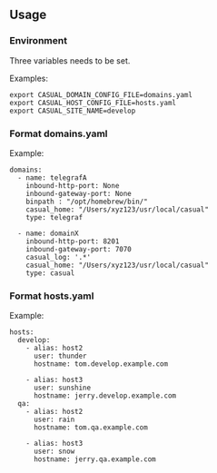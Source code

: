 ## Usage

### Environment
Three variables needs to be set.

Examples:
```
export CASUAL_DOMAIN_CONFIG_FILE=domains.yaml
export CASUAL_HOST_CONFIG_FILE=hosts.yaml 
export CASUAL_SITE_NAME=develop
```

### Format domains.yaml
Example:
```
domains:
  - name: telegrafA
    inbound-http-port: None
    inbound-gateway-port: None
    binpath : "/opt/homebrew/bin/"
    casual_home: "/Users/xyz123/usr/local/casual"
    type: telegraf

  - name: domainX
    inbound-http-port: 8201
    inbound-gateway-port: 7070
    casual_log: '.*'
    casual_home: "/Users/xyz123/usr/local/casual"
    type: casual
```

### Format hosts.yaml
Example:
```
hosts:
  develop:
    - alias: host2
      user: thunder
      hostname: tom.develop.example.com

    - alias: host3
      user: sunshine
      hostname: jerry.develop.example.com
  qa:
    - alias: host2
      user: rain
      hostname: tom.qa.example.com

    - alias: host3
      user: snow
      hostname: jerry.qa.example.com

```